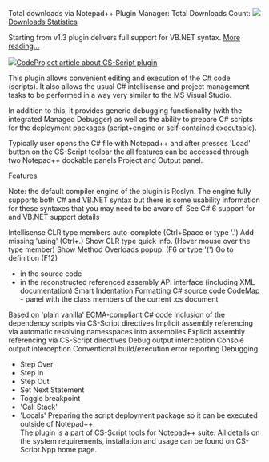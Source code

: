 Total downloads via Notepad++ Plugin Manager: Total Downloads Count: ![](http://www.csscript.net/statistics/css.npp.count.jpeg)            
[Downloads Statistics](http://www.csscript.net/statistics/css.npp.stats.html)

Starting from v1.3 plugin delivers full support for VB.NET syntax. [More reading...](http://csscriptnpp.codeplex.com/wikipage?title=VB%20support)  

![](http://www.codeproject.com/favicon.ico)[CodeProject article about CS-Script plugin](http://www.codeproject.com/Articles/694248/Sharpening-Notepadplusplus)

This plugin allows convenient editing and execution of the C# code (scripts).  It also allows the usual C# intellisense and project management tasks to be performed in a way very similar to the MS Visual Studio.

In addition to this, it provides generic debugging functionality (with the integrated Managed Debugger) as well as the ability to prepare C# scripts for the deployment packages (script+engine or self-contained executable).

Typically user opens the C# file with Notepad++ and after presses 'Load' button on the CS-Script toolbar the all features can be accessed through two Notepad++ dockable panels Project and Output panel. 


Features

Note: the default compiler engine of the plugin is Roslyn. The engine fully supports both C# and VB.NET syntax but there is some usability information for these syntaxes that you may need to be aware of. See C# 6 support for and VB.NET support details

Intellisense
CLR type members auto-complete (Ctrl+Space or type '.')
Add missing 'using' (Ctrl+.)
Show CLR type quick info. (Hover mouse over the type member)
Show Method Overloads popup. (F6 or type '(')
Go to definition (F12)
- in the source code
- in the reconstructed referenced assembly API interface (including XML documentation)
Smart Indentation
Formatting C# source code
CodeMap - panel with the class members of the current .cs document  
 
Based on 'plain vanilla' ECMA-compliant C# code
Inclusion of the dependency scripts via CS-Script directives
Implicit assembly referencing via automatic resolving namesspaces into assemblies
Explicit assembly referencing via CS-Script directives
Debug output interception
Console output interception
Conventional build/execution error reporting
Debugging
- Step Over
- Step In
- Step Out
- Set Next Statement
- Toggle breakpoint
- 'Call Stack' 
- 'Locals' 
Preparing the script deployment package so it can be executed outside of Notepad++.  
The plugin is a part of CS-Script tools for Notepad++ suite. All details on the system requirements, installation and usage can be found on CS-Script.Npp home page.
